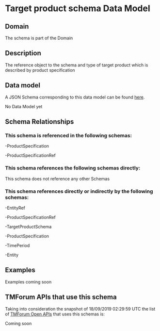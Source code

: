 # Target product schema Data Model

## Domain

The  schema is part of the  Domain

## Description

The reference object to the schema and type of target product which is described by product specification

## Data model

A JSON Schema corresponding to this data model can be found
[here](https://github.com/tmforum-rand/schemas/blob/master/Product/TargetProductSchema.schema.json).

No Data Model yet

## Schema Relationships

### This schema is referenced in the following schemas:

-ProductSpecification

-ProductSpecificationRef

### This schema references the following schemas directly:

This schema does not reference any other Schemas

### This schema references directly or indirectly by the following schemas:

-EntityRef

-ProductSpecificationRef

-TargetProductSchema

-ProductSpecification

-TimePeriod

-Entity



## Examples

Examples coming soon

## TMForum APIs that use this schema

Taking into consideration the snapshot of 18/09/2019 02:29:59 UTC the list of [TMForum Open APIs](https://www.tmforum.org/open-apis/) that uses this schemas is:

Coming soon
